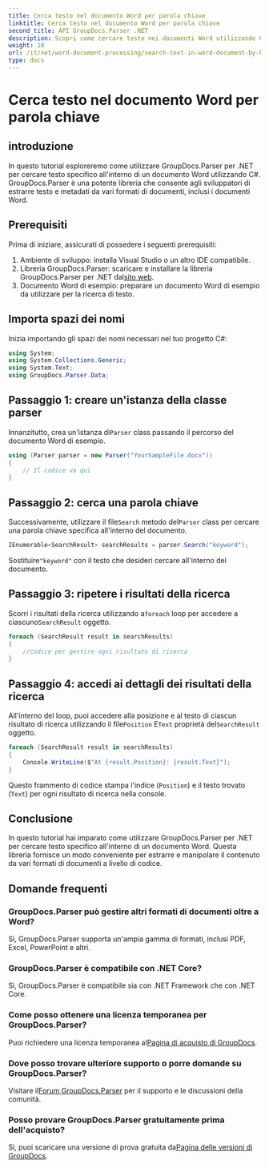 ```yaml
---
title: Cerca testo nel documento Word per parola chiave
linktitle: Cerca testo nel documento Word per parola chiave
second_title: API GroupDocs.Parser .NET
description: Scopri come cercare testo nei documenti Word utilizzando GroupDocs.Parser per .NET. Estrai parole chiave specifiche in modo efficiente.
weight: 18
url: /it/net/word-document-processing/search-text-in-word-document-by-keyword/
type: docs
---
```

# Cerca testo nel documento Word per parola chiave

## introduzione
In questo tutorial esploreremo come utilizzare GroupDocs.Parser per .NET per cercare testo specifico all'interno di un documento Word utilizzando C#. GroupDocs.Parser è una potente libreria che consente agli sviluppatori di estrarre testo e metadati da vari formati di documenti, inclusi i documenti Word.
## Prerequisiti
Prima di iniziare, assicurati di possedere i seguenti prerequisiti:
1. Ambiente di sviluppo: installa Visual Studio o un altro IDE compatibile.
2.  Libreria GroupDocs.Parser: scaricare e installare la libreria GroupDocs.Parser per .NET dal[sito web](https://releases.groupdocs.com/parser/net/).
3. Documento Word di esempio: preparare un documento Word di esempio da utilizzare per la ricerca di testo.

## Importa spazi dei nomi
Inizia importando gli spazi dei nomi necessari nel tuo progetto C#:
```csharp
using System;
using System.Collections.Generic;
using System.Text;
using GroupDocs.Parser.Data;
```
## Passaggio 1: creare un'istanza della classe parser
 Innanzitutto, crea un'istanza di`Parser` class passando il percorso del documento Word di esempio.
```csharp
using (Parser parser = new Parser("YourSampleFile.docx"))
{
    // Il codice va qui
}
```
## Passaggio 2: cerca una parola chiave
 Successivamente, utilizzare il file`Search` metodo del`Parser` class per cercare una parola chiave specifica all'interno del documento.
```csharp
IEnumerable<SearchResult> searchResults = parser.Search("keyword");
```
 Sostituire`"keyword"` con il testo che desideri cercare all'interno del documento.
## Passaggio 3: ripetere i risultati della ricerca
 Scorri i risultati della ricerca utilizzando a`foreach` loop per accedere a ciascuno`SearchResult` oggetto.
```csharp
foreach (SearchResult result in searchResults)
{
    //Codice per gestire ogni risultato di ricerca
}
```
## Passaggio 4: accedi ai dettagli dei risultati della ricerca
 All'interno del loop, puoi accedere alla posizione e al testo di ciascun risultato di ricerca utilizzando il file`Position` E`Text` proprietà del`SearchResult` oggetto.
```csharp
foreach (SearchResult result in searchResults)
{
    Console.WriteLine($"At {result.Position}: {result.Text}");
}
```
Questo frammento di codice stampa l'indice (`Position`) e il testo trovato (`Text`) per ogni risultato di ricerca nella console.

## Conclusione
In questo tutorial hai imparato come utilizzare GroupDocs.Parser per .NET per cercare testo specifico all'interno di un documento Word. Questa libreria fornisce un modo conveniente per estrarre e manipolare il contenuto da vari formati di documenti a livello di codice.

## Domande frequenti
### GroupDocs.Parser può gestire altri formati di documenti oltre a Word?
Sì, GroupDocs.Parser supporta un'ampia gamma di formati, inclusi PDF, Excel, PowerPoint e altri.
### GroupDocs.Parser è compatibile con .NET Core?
Sì, GroupDocs.Parser è compatibile sia con .NET Framework che con .NET Core.
### Come posso ottenere una licenza temporanea per GroupDocs.Parser?
 Puoi richiedere una licenza temporanea al[Pagina di acquisto di GroupDocs](https://purchase.groupdocs.com/temporary-license/).
### Dove posso trovare ulteriore supporto o porre domande su GroupDocs.Parser?
 Visitare il[Forum GroupDocs.Parser](https://forum.groupdocs.com/c/parser/17) per il supporto e le discussioni della comunità.
### Posso provare GroupDocs.Parser gratuitamente prima dell'acquisto?
 Sì, puoi scaricare una versione di prova gratuita da[Pagina delle versioni di GroupDocs](https://releases.groupdocs.com/).